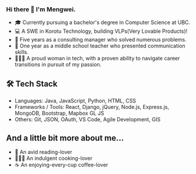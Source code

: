 ### Hi there 👋 I'm Mengwei.

- 🎓 Currently pursuing a bachelor's degree in Computer Science at UBC.
- 💻 A SWE in Korotu Technology, building VLPs(Very Lovable Products)!
- 💼 Five years as a consulting manager who solved numerous problems.
- 🍎 One year as a middle school teacher who presented communication skills.
- 👩🏻‍💻 A proud woman in tech, with a proven ability to navigate career transitions in pursuit of my passion.

## 🛠️ Tech Stack

- Languages: Java, JavaScript, Python, HTML, CSS
- Frameworks / Tools: React, Django, jQuery, Node.js, Express.js, MongoDB, Bootstrap, Mapbox GL JS
- Others: Git, JSON, OAuth, VS Code, Agile Development, GIS

## And a little bit more about me...
- 📖 An avid reading-lover
- 👩🏻‍🍳 An indulgent cooking-lover
- ☕️ An enjoying-every-cup coffee-lover
  
<!--
**mengweij/mengweij** is a ✨ _special_ ✨ repository because its `README.md` (this file) appears on your GitHub profile.

Here are some ideas to get you started:

- 🔭 I’m currently working on ...
- 🌱 I’m currently learning ...
- 👯 I’m looking to collaborate on ...
- 🤔 I’m looking for help with ...
- 💬 Ask me about ...
- 📫 How to reach me: ...
- 😄 Pronouns: ...
- ⚡ Fun fact: ...
-->
